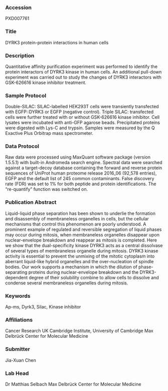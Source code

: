 ### Accession
PXD007761

### Title
DYRK3 protein-protein interactions in human cells

### Description
Quantitative affinity purification experiment was performed to identify the protein interactors of DYRK3 kinase in human cells. An additional pull-down experiment was carried out to study the changes of DYRK3 interactors with GSK-626616 kinase inhibitor treatment.

### Sample Protocol
Double-SILAC: SILAC-labelled HEK293T cells were transiently transfected with EGFP::DYRK3 or EGFP (negative control). Triple SILAC: transfected cells were further treated with or without GSK-626616 kinase inhibitor. Cell lysates were incubated with anti-GFP agarose beads. Precipitated proteins were digested with Lys-C and trypsin. Samples were measured by the Q Exactive Plus Orbitrap mass spectrometer.

### Data Protocol
Raw data were processed using MaxQuant software package (version 1.5.5.1) with built-in Andromeda search engine. Spectral data were searched against a target-decoy database containing the forward and reverse protein sequences of UniProt human proteome release 2016_06 (92,578 entries), EGFP and the default list of 245 common contaminants. False discovery rate (FDR) was set to 1% for both peptide and protein identifications. The “re-quantify” function was switched on.

### Publication Abstract
Liquid-liquid phase separation has been shown to underlie the formation and disassembly of membraneless organelles in cells, but the cellular mechanisms that control this phenomenon are poorly understood. A prominent example of regulated and reversible segregation of liquid phases may occur during mitosis, when membraneless organelles disappear upon nuclear-envelope breakdown and reappear as mitosis is completed. Here we show that the dual-specificity kinase DYRK3 acts as a central dissolvase of several types of membraneless organelle during mitosis. DYRK3 kinase activity is essential to prevent the unmixing of the mitotic cytoplasm into aberrant liquid-like hybrid organelles and the over-nucleation of spindle bodies. Our work supports a mechanism in which the dilution of phase-separating proteins during nuclear-envelope breakdown and the DYRK3-dependent degree of their solubility combine to allow cells to dissolve and condense several membraneless organelles during mitosis.

### Keywords
Ap-ms, Dyrk3, Silac, Kinase inhibitor

### Affiliations
Cancer Research UK Cambridge Institute, University of Cambridge
Max Delbrück Center for Molecular Medicine

### Submitter
Jia-Xuan Chen

### Lab Head
Dr Matthias Selbach
Max Delbrück Center for Molecular Medicine


